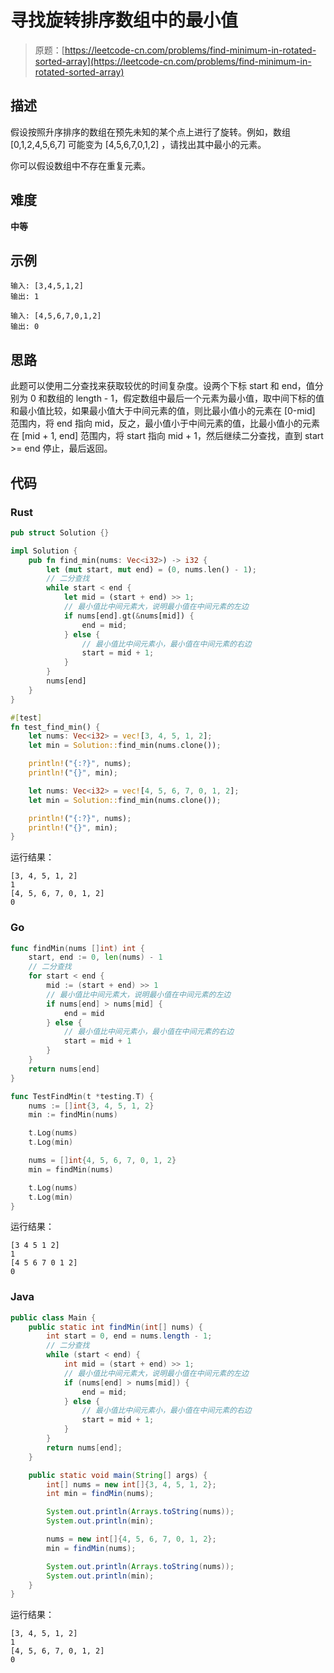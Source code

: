 # 寻找旋转排序数组中的最小值

> 原题：[https://leetcode-cn.com/problems/find-minimum-in-rotated-sorted-array](https://leetcode-cn.com/problems/find-minimum-in-rotated-sorted-array)

## 描述

假设按照升序排序的数组在预先未知的某个点上进行了旋转。例如，数组 [0,1,2,4,5,6,7] 可能变为 [4,5,6,7,0,1,2] ，请找出其中最小的元素。

你可以假设数组中不存在重复元素。

## 难度

**中等**

## 示例

```
输入: [3,4,5,1,2]
输出: 1
```

```
输入: [4,5,6,7,0,1,2]
输出: 0
```

## 思路

此题可以使用二分查找来获取较优的时间复杂度。设两个下标 start 和 end，值分别为 0 和数组的 length - 1，假定数组中最后一个元素为最小值，取中间下标的值和最小值比较，如果最小值大于中间元素的值，则比最小值小的元素在 [0-mid] 范围内，将 end 指向 mid，反之，最小值小于中间元素的值，比最小值小的元素在 [mid + 1, end] 范围内，将 start 指向 mid + 1，然后继续二分查找，直到 start >= end 停止，最后返回。

## 代码

### Rust

```rust
pub struct Solution {}

impl Solution {
    pub fn find_min(nums: Vec<i32>) -> i32 {
        let (mut start, mut end) = (0, nums.len() - 1);
        // 二分查找
        while start < end {
            let mid = (start + end) >> 1;
            // 最小值比中间元素大，说明最小值在中间元素的左边
            if nums[end].gt(&nums[mid]) {
                end = mid;
            } else {
                // 最小值比中间元素小，最小值在中间元素的右边
                start = mid + 1;
            }
        }
        nums[end]
    }
}
```

```rust
#[test]
fn test_find_min() {
    let nums: Vec<i32> = vec![3, 4, 5, 1, 2];
    let min = Solution::find_min(nums.clone());

    println!("{:?}", nums);
    println!("{}", min);

    let nums: Vec<i32> = vec![4, 5, 6, 7, 0, 1, 2];
    let min = Solution::find_min(nums.clone());

    println!("{:?}", nums);
    println!("{}", min);
}
```

运行结果：

```
[3, 4, 5, 1, 2]
1
[4, 5, 6, 7, 0, 1, 2]
0
```

### Go

```go
func findMin(nums []int) int {
    start, end := 0, len(nums) - 1
    // 二分查找
    for start < end {
        mid := (start + end) >> 1
        // 最小值比中间元素大，说明最小值在中间元素的左边
        if nums[end] > nums[mid] {
            end = mid
        } else {
            // 最小值比中间元素小，最小值在中间元素的右边
            start = mid + 1
        }
    }
    return nums[end]
}
```

```go
func TestFindMin(t *testing.T) {
    nums := []int{3, 4, 5, 1, 2}
    min := findMin(nums)

    t.Log(nums)
    t.Log(min)

    nums = []int{4, 5, 6, 7, 0, 1, 2}
    min = findMin(nums)

    t.Log(nums)
    t.Log(min)
}
```

运行结果：

```
[3 4 5 1 2]
1
[4 5 6 7 0 1 2]
0
```

### Java

```java
public class Main {
    public static int findMin(int[] nums) {
        int start = 0, end = nums.length - 1;
        // 二分查找
        while (start < end) {
            int mid = (start + end) >> 1;
            // 最小值比中间元素大，说明最小值在中间元素的左边
            if (nums[end] > nums[mid]) {
                end = mid;
            } else {
                // 最小值比中间元素小，最小值在中间元素的右边
                start = mid + 1;
            }
        }
        return nums[end];
    }

    public static void main(String[] args) {
        int[] nums = new int[]{3, 4, 5, 1, 2};
        int min = findMin(nums);

        System.out.println(Arrays.toString(nums));
        System.out.println(min);

        nums = new int[]{4, 5, 6, 7, 0, 1, 2};
        min = findMin(nums);

        System.out.println(Arrays.toString(nums));
        System.out.println(min);
    }
}
```

运行结果：

```
[3, 4, 5, 1, 2]
1
[4, 5, 6, 7, 0, 1, 2]
0
```

